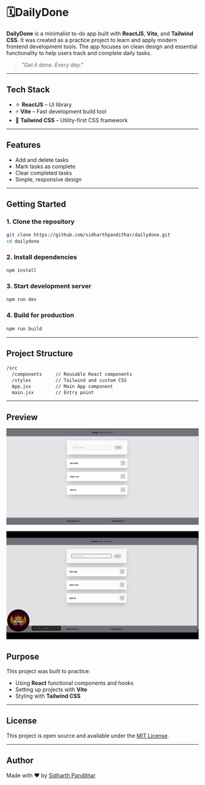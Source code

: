 # 🗓DailyDone

**DailyDone** is a minimalist to-do app built with **ReactJS**, **Vite**, and **Tailwind CSS**. It was created as a practice project to learn and apply modern frontend development tools. The app focuses on clean design and essential functionality to help users track and complete daily tasks.

> *"Get it done. Every day."*

---

## Tech Stack

- ⚛️ **ReactJS** – UI library
- ⚡ **Vite** – Fast development build tool
- 🎨 **Tailwind CSS** – Utility-first CSS framework

---

## Features

- Add and delete tasks
- Mark tasks as complete
- Clear completed tasks
- Simple, responsive design

---

## Getting Started

### 1. Clone the repository

```bash
git clone https://github.com/sidharthpandithar/dailydone.git
cd dailydone
```

### 2. Install dependencies

```bash
npm install
```

### 3. Start development server

```bash
npm run dev
```

### 4. Build for production

```bash
npm run build
```

---

## Project Structure

```
/src
  /components     // Reusable React components
  /styles         // Tailwind and custom CSS
  App.jsx         // Main App component
  main.jsx        // Entry point
```

---

## Preview

![DailyDone UI Preview(Static)](Screenshots/Screenshot_1.png)

![DailyDone UI Preview(Animated)](Screenshots/SimpleGif.gif)


## Purpose

This project was built to practice:
- Using **React** functional components and hooks
- Setting up projects with **Vite**
- Styling with **Tailwind CSS**

---

## License

This project is open source and available under the [MIT License](LICENSE).

---

## Author

Made with ❤️ by [Sidharth Pandithar](https://github.com/sidharthpandithar)
